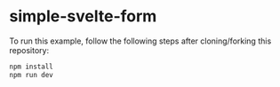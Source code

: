 # simple-svelte-form

To run this example, follow the following steps after cloning/forking this repository:

```bash
npm install
npm run dev
```
